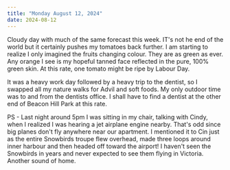```yaml
---
title: "Monday August 12, 2024"
date: 2024-08-12
---
```

Cloudy day with much of the same forecast this week.  IT's not he end of the world but it certainly pushes my tomatoes back further.  I am starting to realize I only imagined the fruits changing colour.  They are as green as ever. Any orange I see is my hopeful tanned face reflected in the pure, 100% green skin.  At this rate, one tomato might be ripe by Labour Day.

It was a heavy work day followed by a heavy trip to the dentist, so I swapped all my nature walks for Advil and soft foods.  My only outdoor time was to and from the dentists office.  I shall have to find a dentist at the other end of Beacon Hill Park at this rate.

PS - Last night around 5pm I was sitting in my chair, talking with Cindy, when I realized I was hearing a jet airplane engine nearby.  That's odd since big planes don't fly anywhere near our apartment.  I mentioned it to Cin just as the entire Snowbirds troupe flew overhead, made three loops around inner harbour and then headed off toward the airport!  I haven't seen the Snowbirds in years and never expected to see them flying in Victoria.  Another sound of home.

